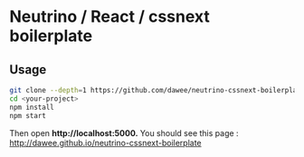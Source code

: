 # Neutrino / React / cssnext boilerplate

## Usage

```sh
git clone --depth=1 https://github.com/dawee/neutrino-cssnext-boilerplate.git <your-project>
cd <your-project>
npm install
npm start
```

Then open **http://localhost:5000.** You should see this page : http://dawee.github.io/neutrino-cssnext-boilerplate
